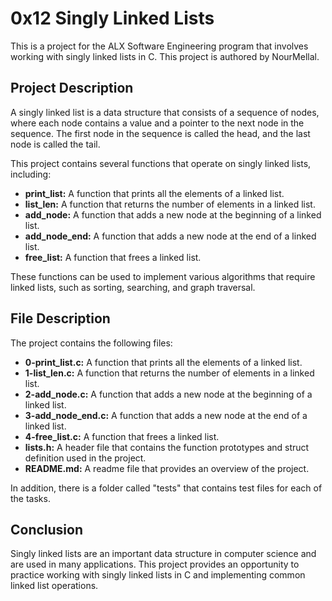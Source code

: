 # 0x12 Singly Linked Lists

This is a project for the ALX Software Engineering program that involves working with singly linked lists in C. This project is authored by NourMellal.

## Project Description

A singly linked list is a data structure that consists of a sequence of nodes, where each node contains a value and a pointer to the next node in the sequence. The first node in the sequence is called the head, and the last node is called the tail.

This project contains several functions that operate on singly linked lists, including:

* **print_list:** A function that prints all the elements of a linked list.
* **list_len:** A function that returns the number of elements in a linked list.
* **add_node:** A function that adds a new node at the beginning of a linked list.
* **add_node_end:** A function that adds a new node at the end of a linked list.
* **free_list:** A function that frees a linked list.

These functions can be used to implement various algorithms that require linked lists, such as sorting, searching, and graph traversal.

## File Description

The project contains the following files:

* **0-print_list.c:** A function that prints all the elements of a linked list.
* **1-list_len.c:** A function that returns the number of elements in a linked list.
* **2-add_node.c:** A function that adds a new node at the beginning of a linked list.
* **3-add_node_end.c:** A function that adds a new node at the end of a linked list.
* **4-free_list.c:** A function that frees a linked list.
* **lists.h:** A header file that contains the function prototypes and struct definition used in the project.
* **README.md:** A readme file that provides an overview of the project.

In addition, there is a folder called "tests" that contains test files for each of the tasks.

## Conclusion

Singly linked lists are an important data structure in computer science and are used in many applications. This project provides an opportunity to practice working with singly linked lists in C and implementing common linked list operations.